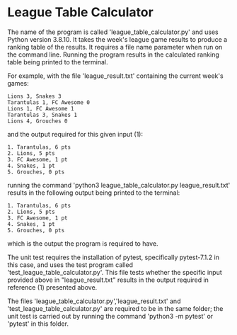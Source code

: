 # League Table Calculator

The name of the program is called 'league_table_calculator.py' and uses Python version 3.8.10. 
It takes the week's league game results to produce a ranking table of the results.
It requires a file name parameter when run on the command line. 
Running the program results in the calculated ranking table being printed to the terminal. 

For example, with the file 'league_result.txt' containing the current week's games:
```
Lions 3, Snakes 3
Tarantulas 1, FC Awesome 0
Lions 1, FC Awesome 1
Tarantulas 3, Snakes 1
Lions 4, Grouches 0
```
and the output required for this given input (1):
```
1. Tarantulas, 6 pts
2. Lions, 5 pts
3. FC Awesome, 1 pt
4. Snakes, 1 pt
5. Grouches, 0 pts
```
running the command 'python3 league_table_calculator.py league_result.txt'
results in the following output being printed to the terminal:
```
1. Tarantulas, 6 pts
2. Lions, 5 pts
3. FC Awesome, 1 pt
4. Snakes, 1 pt
5. Grouches, 0 pts
```
which is the output the program is required to have.

The unit test requires the installation of pytest, specifically pytest-7.1.2 in this case, and uses the test program called 'test_league_table_calculator.py'.
This file tests whether the specific input provided above in "league_result.txt" results in the output required in reference (1) presented above.

The files 'league_table_calculator.py','league_result.txt' and 'test_league_table_calculator.py' are required to be in the same folder; the unit test is carried out by running the command 'python3 -m pytest' or 'pytest' in this folder.
